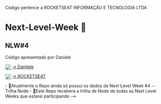 Código pertence a ROCKETSEAT INFORMAÇÃO E TECNOLOGIA LTDA

# Next-Level-Week 🚀

## NLW#4
  Código apresentado por Daniele  
  
 <a href="https://github.com/danileao" target="blank"><img align="left" src="https://avatars.githubusercontent.com/u/28929274?s=200&v=4" alt="Danileao" height="20"    width="20" />-> Danilele
  
  <a href="https://github.com/Rocketseat" target="blank"><img align="left" src="https://cdn.jsdelivr.net/npm/simple-icons@3.0.1/icons/github.svg" alt="Rocketseat" height="20"    width="20" />-> ROCKETSEAT
  

  </a>
 - 🚀Atualmente o Repo ainda só possui os dados da Next Level Week #4 -- Trilha Node
 - 🚀Este Repo recebera a trilha de Node de todas as Next Level Weeks que estarei participando
 -->
